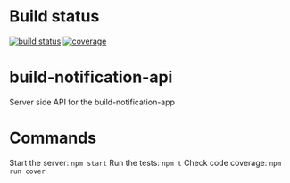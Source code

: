 # Build status
[![build status](https://travis-ci.org/addi90/build-notification-api.svg?branch=master)](https://travis-ci.org/addi90/build-notification-api)
[![coverage](https://codecov.io/github/addi90/build-notification-api/coverage.svg?precision=0)](https://codecov.io/github/addi90/build-notification-api)

# build-notification-api
Server side API for the build-notification-app

# Commands
Start the server: `npm start`
Run the tests: `npm t`
Check code coverage: `npm run cover`
